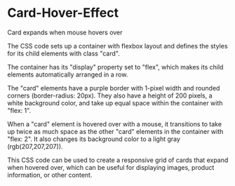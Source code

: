 # Card-Hover-Effect
Card expands when mouse hovers over

The CSS code sets up a container with flexbox layout and defines the styles for its child elements with class "card".

The container has its "display" property set to "flex", which makes its child elements automatically arranged in a row.

The "card" elements have a purple border with 1-pixel width and rounded corners (border-radius: 20px). They also have a height of 200 pixels, a white background color, and take up equal space within the container with "flex: 1".

When a "card" element is hovered over with a mouse, it transitions to take up twice as much space as the other "card" elements in the container with "flex: 2". It also changes its background color to a light gray (rgb(207,207,207)).

This CSS code can be used to create a responsive grid of cards that expand when hovered over, which can be useful for displaying images, product information, or other content.
